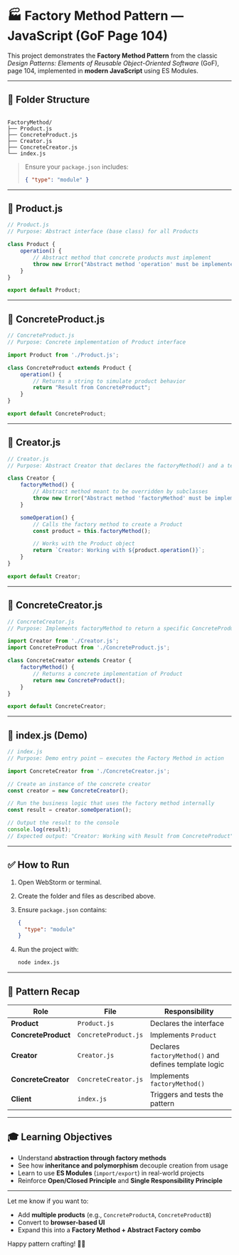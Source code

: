 
# 🏭 Factory Method Pattern — JavaScript (GoF Page 104)

This project demonstrates the **Factory Method Pattern** from the classic *Design Patterns: Elements of Reusable Object-Oriented Software* (GoF), page 104, implemented in **modern JavaScript** using ES Modules.

---

## 📁 Folder Structure

```

FactoryMethod/
├── Product.js
├── ConcreteProduct.js
├── Creator.js
├── ConcreteCreator.js
└── index.js

````

> Ensure your `package.json` includes:  
> ```json
> { "type": "module" }
> ```

---

## 📄 Product.js

```javascript
// Product.js
// Purpose: Abstract interface (base class) for all Products

class Product {
    operation() {
        // Abstract method that concrete products must implement
        throw new Error("Abstract method 'operation' must be implemented by subclass.");
    }
}

export default Product;
````

---

## 📄 ConcreteProduct.js

```javascript
// ConcreteProduct.js
// Purpose: Concrete implementation of Product interface

import Product from './Product.js';

class ConcreteProduct extends Product {
    operation() {
        // Returns a string to simulate product behavior
        return "Result from ConcreteProduct";
    }
}

export default ConcreteProduct;
```

---

## 📄 Creator.js

```javascript
// Creator.js
// Purpose: Abstract Creator that declares the factoryMethod() and a template method

class Creator {
    factoryMethod() {
        // Abstract method meant to be overridden by subclasses
        throw new Error("Abstract method 'factoryMethod' must be implemented by subclass.");
    }

    someOperation() {
        // Calls the factory method to create a Product
        const product = this.factoryMethod();

        // Works with the Product object
        return `Creator: Working with ${product.operation()}`;
    }
}

export default Creator;
```

---

## 📄 ConcreteCreator.js

```javascript
// ConcreteCreator.js
// Purpose: Implements factoryMethod to return a specific ConcreteProduct

import Creator from './Creator.js';
import ConcreteProduct from './ConcreteProduct.js';

class ConcreteCreator extends Creator {
    factoryMethod() {
        // Returns a concrete implementation of Product
        return new ConcreteProduct();
    }
}

export default ConcreteCreator;
```

---

## 📄 index.js (Demo)

```javascript
// index.js
// Purpose: Demo entry point — executes the Factory Method in action

import ConcreteCreator from './ConcreteCreator.js';

// Create an instance of the concrete creator
const creator = new ConcreteCreator();

// Run the business logic that uses the factory method internally
const result = creator.someOperation();

// Output the result to the console
console.log(result);
// Expected output: "Creator: Working with Result from ConcreteProduct"
```

---

## ✅ How to Run

1. Open WebStorm or terminal.

2. Create the folder and files as described above.

3. Ensure `package.json` contains:

   ```json
   {
     "type": "module"
   }
   ```

4. Run the project with:

   ```bash
   node index.js
   ```

---

## 🧠 Pattern Recap

| Role                | File                 | Responsibility                                        |
| ------------------- | -------------------- | ----------------------------------------------------- |
| **Product**         | `Product.js`         | Declares the interface                                |
| **ConcreteProduct** | `ConcreteProduct.js` | Implements `Product`                                  |
| **Creator**         | `Creator.js`         | Declares `factoryMethod()` and defines template logic |
| **ConcreteCreator** | `ConcreteCreator.js` | Implements `factoryMethod()`                          |
| **Client**          | `index.js`           | Triggers and tests the pattern                        |

---

## 🎓 Learning Objectives

* Understand **abstraction through factory methods**
* See how **inheritance and polymorphism** decouple creation from usage
* Learn to use **ES Modules** (`import/export`) in real-world projects
* Reinforce **Open/Closed Principle** and **Single Responsibility Principle**

---

Let me know if you want to:

* Add **multiple products** (e.g., `ConcreteProductA`, `ConcreteProductB`)
* Convert to **browser-based UI**
* Expand this into a **Factory Method + Abstract Factory combo**

Happy pattern crafting! 🎨🧱

```
